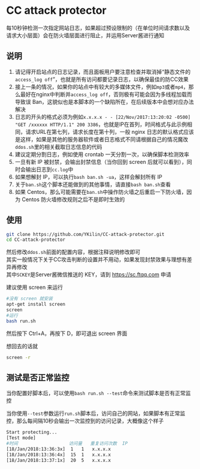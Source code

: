 # CC attack protector
每10秒钟检测一次指定网站日志，如果超过预设限制的（在单位时间请求数以及请求大小层面）会在防火墙层面进行阻止，并运用Server酱进行通知

## 说明
1. 请记得开启站点的日志记录，而且面板用户要注意检查并取消掉“静态文件的`access_log off`”，也就是所有访问都要记录日志，以确保最佳的防CC效果
1. 接上一条的情况，如果你的站点中有较大的多媒体文件，例如`mp3`或者`mp4`，那么最好在nginx中判断并`access_log off`，否则极有可能会因为多线程加载而导致误 Ban，这貌似也是本脚本的一个缺陷所在，在后续版本中会想对应办法解决
1. 日志的开头的格式必须为例如`x.x.x.x - - [22/Nov/2017:13:20:02 -0500] "GET /xxxxxx HTTP/1.1" 200 3386`，也就是IP在首列，时间格式与此示例相同，请求URL在第七列，请求长度在第十列，一般 nginx 日志的默认格式应该是这样，如果是其他的服务器软件或者日志格式不同请根据自己的情况魔改`ddos.sh`里的相关截取日志信息的代码
1. 建议定期分割日志，例如使用 crontab 一天分割一次，以确保脚本检测效率
1. 一旦有新 IP 被封禁，会输出封禁信息（当你回到 screen 后就可以看到），同时会输出日志到`cc.log`中
1. 如果想解封 IP，可以执行`bash ban.sh -ua`，这样会解封所有 IP
1. 关于`ban.sh`这个脚本还能做到的其他事情，请直接`bash ban.sh`查看
1. 如果 Centos，那么可能需要在`ban.sh`中操作防火墙之后重启一下防火墙，因为 Centos 防火墙修改规则之后不是即时生效的

## 使用
```bash
git clone https://github.com/YKilin/CC-attack-protector.git
cd CC-attack-protector
```

然后修改`ddos.sh`前面的配置内容，根据注释说明修改即可  
其实一般情况下关于CC攻击判断的设置并不用动，如果发现封禁效果与理想有差异再修改  
其中`SCKEY`是Server酱微信推送的 KEY，请到 https://sc.ftqq.com 申请

建议使用 screen 来运行
```bash
#没有 screen 就安装
apt-get install screen
screen
#运行
bash run.sh
```

然后按下 Ctrl+A，再按下 D，即可退出 screen 界面

想回去的话就
```bash
screen -r
```

## 测试是否正常监控
当你配置好脚本后，可以使用`bash run.sh --test`命令来测试脚本是否有正常监控

当你使用`--test`参数运行`run.sh`脚本后，访问自己的网站，如果脚本有正常监控，那么每间隔10秒会输出一次监控到的访问记录，大概像这个样子
```bash
Start protecting...
[Test mode]
#时间                   访问量   重复访问次数  IP
[18/Jan/2018:13:36:3x]	1	1	x.x.x.x
[18/Jan/2018:13:36:4x]	15	1	x.x.x.x
[18/Jan/2018:13:37:1x]	20	5	x.x.x.x
```
